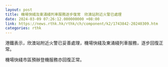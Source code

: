 ```yaml
---
layout: post
title: 機場快綫及東涌綫列車服務逐步復常　欣澳站附近火警已處理
date: 2024-03-09 07:26:12.000000000 +08:00
link: https://news.rthk.hk/rthk/ch/component/k2/1743842-20240309.htm
categories: rthk
---
```


港鐵表示，欣澳站附近火警已妥善處理，機場快綫及東涌綫列車服務，逐步回復正常。

機場快綫市區預辦登機服務亦回復正常。
